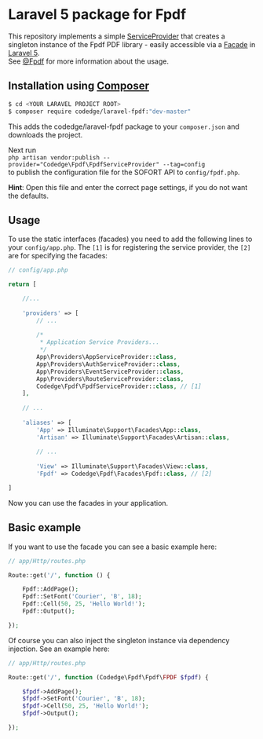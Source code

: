 # Laravel 5 package for Fpdf
This repository implements a simple [ServiceProvider](https://laravel.com/docs/master/providers)
that creates a singleton instance of the Fpdf PDF library - easily accessible via a [Facade](https://laravel.com/docs/master/facades) in [Laravel 5](http://laravel.com).  
See [@Fpdf](http://www.fpdf.org/) for more information about the usage.

## Installation using [Composer](https://getcomposer.org/)
```sh
$ cd <YOUR LARAVEL PROJECT ROOT>
$ composer require codedge/laravel-fpdf:"dev-master"
```

This adds the codedge/laravel-fpdf package to your `composer.json` and downloads the project.

Next run   
`php artisan vendor:publish --provider="Codedge\Fpdf\FpdfServiceProvider" --tag=config`  
to publish the configuration file for the SOFORT API to `config/fpdf.php`.  
  
**Hint**: Open this file and enter the correct page settings, if you do not want the defaults.

## Usage
To use the static interfaces (facades) you need to add the following lines to your `config/app.php`. The `[1]` is for
registering the service provider, the `[2]` are for specifying the facades:

```php
// config/app.php

return [

    //...
    
    'providers' => [
        // ...
        
        /*
         * Application Service Providers...
         */
        App\Providers\AppServiceProvider::class,
        App\Providers\AuthServiceProvider::class,
        App\Providers\EventServiceProvider::class,
        App\Providers\RouteServiceProvider::class,
        Codedge\Fpdf\FpdfServiceProvider::class, // [1]
    ],
    
    // ...
    
    'aliases' => [
        'App' => Illuminate\Support\Facades\App::class,
        'Artisan' => Illuminate\Support\Facades\Artisan::class,
        
        // ...
        
        'View' => Illuminate\Support\Facades\View::class,
        'Fpdf' => Codedge\Fpdf\Facades\Fpdf::class, // [2]

]
```

Now you can use the facades in your application. 

## Basic example

If you want to use the facade you can see a basic example here:

```php
// app/Http/routes.php

Route::get('/', function () {

    Fpdf::AddPage();
    Fpdf::SetFont('Courier', 'B', 18);
    Fpdf::Cell(50, 25, 'Hello World!');
    Fpdf::Output();

});
```

Of course you can also inject the singleton instance via dependency injection. See an example here:

```php
// app/Http/routes.php

Route::get('/', function (Codedge\Fpdf\Fpdf\FPDF $fpdf) {

    $fpdf->AddPage();
    $fpdf->SetFont('Courier', 'B', 18);
    $fpdf->Cell(50, 25, 'Hello World!');
    $fpdf->Output();

});
```